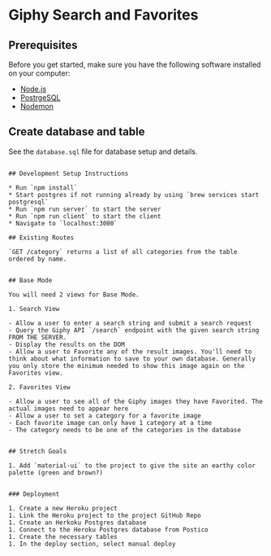 # Giphy Search and Favorites

## Prerequisites

Before you get started, make sure you have the following software installed on your computer:

- [Node.js](https://nodejs.org/en/)
- [PostrgeSQL](https://www.postgresql.org/)
- [Nodemon](https://nodemon.io/)

## Create database and table

See the `database.sql` file for database setup and details.

```

## Development Setup Instructions

* Run `npm install`
* Start postgres if not running already by using `brew services start postgresql`
* Run `npm run server` to start the server
* Run `npm run client` to start the client
* Navigate to `localhost:3000`

## Existing Routes

`GET /category` returns a list of all categories from the table ordered by name.


## Base Mode

You will need 2 views for Base Mode.

1. Search View

- Allow a user to enter a search string and submit a search request
- Query the Giphy API `/search` endpoint with the given search string FROM THE SERVER.
- Display the results on the DOM
- Allow a user to Favorite any of the result images. You'll need to think about what information to save to your own database. Generally you only store the minimum needed to show this image again on the Favorites view.

2. Favorites View

- Allow a user to see all of the Giphy images they have Favorited. The actual images need to appear here
- Allow a user to set a category for a favorite image
- Each favorite image can only have 1 category at a time
- The category needs to be one of the categories in the database


## Stretch Goals

1. Add `material-ui` to the project to give the site an earthy color palette (green and brown?) 


### Deployment

1. Create a new Heroku project
1. Link the Heroku project to the project GitHub Repo
1. Create an Herkoku Postgres database
1. Connect to the Heroku Postgres database from Postico
1. Create the necessary tables
1. In the deploy section, select manual deploy
